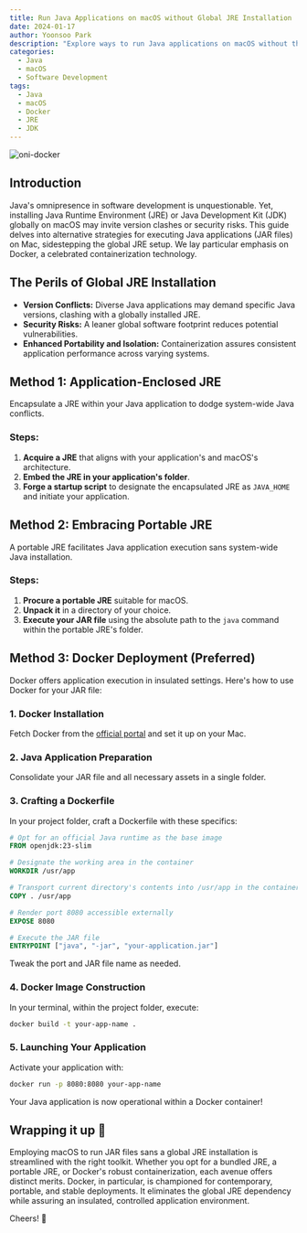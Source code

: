 ```yaml
---
title: Run Java Applications on macOS without Global JRE Installation
date: 2024-01-17
author: Yoonsoo Park
description: "Explore ways to run Java applications on macOS without the need for global JRE installation, focusing on Docker, portable JRE, and bundled JRE methods."
categories:
  - Java
  - macOS
  - Software Development
tags:
  - Java
  - macOS
  - Docker
  - JRE
  - JDK
---
```


![oni-docker](images/oni-docker.webp)

## Introduction

Java's omnipresence in software development is unquestionable. Yet, installing Java Runtime Environment (JRE) or Java Development Kit (JDK) globally on macOS may invite version clashes or security risks. This guide delves into alternative strategies for executing Java applications (JAR files) on Mac, sidestepping the global JRE setup. We lay particular emphasis on Docker, a celebrated containerization technology.

## The Perils of Global JRE Installation

- **Version Conflicts:** Diverse Java applications may demand specific Java versions, clashing with a globally installed JRE.
- **Security Risks:** A leaner global software footprint reduces potential vulnerabilities.
- **Enhanced Portability and Isolation:** Containerization assures consistent application performance across varying systems.

## Method 1: Application-Enclosed JRE

Encapsulate a JRE within your Java application to dodge system-wide Java conflicts.

### Steps:

1. **Acquire a JRE** that aligns with your application's and macOS's architecture.
2. **Embed the JRE in your application's folder**.
3. **Forge a startup script** to designate the encapsulated JRE as `JAVA_HOME` and initiate your application.

## Method 2: Embracing Portable JRE

A portable JRE facilitates Java application execution sans system-wide Java installation.

### Steps:

1. **Procure a portable JRE** suitable for macOS.
2. **Unpack it** in a directory of your choice.
3. **Execute your JAR file** using the absolute path to the `java` command within the portable JRE's folder.

## Method 3: Docker Deployment (Preferred)

Docker offers application execution in insulated settings. Here's how to use Docker for your JAR file:

### 1. Docker Installation

Fetch Docker from the [official portal](https://www.docker.com/products/docker-desktop) and set it up on your Mac.

### 2. Java Application Preparation

Consolidate your JAR file and all necessary assets in a single folder.

### 3. Crafting a Dockerfile

In your project folder, craft a Dockerfile with these specifics:

```dockerfile
# Opt for an official Java runtime as the base image
FROM openjdk:23-slim

# Designate the working area in the container
WORKDIR /usr/app

# Transport current directory's contents into /usr/app in the container
COPY . /usr/app

# Render port 8080 accessible externally
EXPOSE 8080

# Execute the JAR file
ENTRYPOINT ["java", "-jar", "your-application.jar"]
```

Tweak the port and JAR file name as needed.

### 4. Docker Image Construction

In your terminal, within the project folder, execute:

```bash
docker build -t your-app-name .
```

### 5. Launching Your Application

Activate your application with:

```bash
docker run -p 8080:8080 your-app-name
```

Your Java application is now operational within a Docker container!

## Wrapping it up 👏

Employing macOS to run JAR files sans a global JRE installation is streamlined with the right toolkit. Whether you opt for a bundled JRE, a portable JRE, or Docker's robust containerization, each avenue offers distinct merits. Docker, in particular, is championed for contemporary, portable, and stable deployments. It eliminates the global JRE dependency while assuring an insulated, controlled application environment.

Cheers! 🍺
